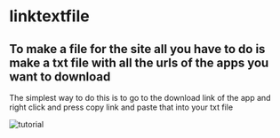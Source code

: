 # linktextfile

To make a file for the site all you have to do is make a txt file with all the urls of the apps you want to download 
----

The simplest way to do this is to go to the download link of the app and right click and press copy link and paste that into your txt file 




![tutorial](https://github.com/user-attachments/assets/985be654-91ce-4bf3-bdb1-50eec16617e0)
